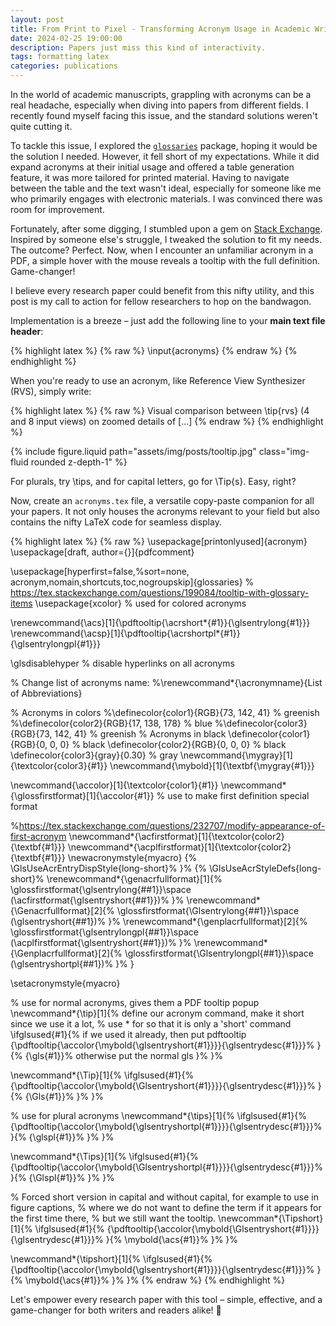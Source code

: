 ```yaml
---
layout: post
title: From Print to Pixel - Transforming Acronym Usage in Academic Writing
date: 2024-02-25 19:00:00
description: Papers just miss this kind of interactivity.
tags: formatting latex
categories: publications
---
```


In the world of academic manuscripts, grappling with acronyms can be a real headache, especially when diving into papers from different fields. I recently found myself facing this issue, and the standard solutions weren't quite cutting it.

To tackle this issue, I explored the [`glossaries`](https://fr.overleaf.com/learn/latex/Glossaries) package, hoping it would be the solution I needed. However, it fell short of my expectations. While it did expand acronyms at their initial usage and offered a table generation feature, it was more tailored for printed material. Having to navigate between the table and the text wasn't ideal, especially for someone like me who primarily engages with electronic materials. I was convinced there was room for improvement.

Fortunately, after some digging, I stumbled upon a gem on [Stack Exchange](https://tex.stackexchange.com/questions/199084/tooltip-with-glossary-items). Inspired by someone else's struggle, I tweaked the solution to fit my needs. The outcome? Perfect. Now, when I encounter an unfamiliar acronym in a PDF, a simple hover with the mouse reveals a tooltip with the full definition. Game-changer!

I believe every research paper could benefit from this nifty utility, and this post is my call to action for fellow researchers to hop on the bandwagon.

Implementation is a breeze – just add the following line to your **main text file header**:

{% highlight latex %}
{% raw %}
\input{acronyms}
{% endraw %}
{% endhighlight %}

When you're ready to use an acronym, like Reference View Synthesizer (RVS), simply write:

{% highlight latex %}
{% raw %}
Visual comparison between \tip{rvs} (4 and 8 input views) on zoomed details of [...]
{% endraw %}
{% endhighlight %}

{% include figure.liquid path="assets/img/posts/tooltip.jpg" class="img-fluid rounded z-depth-1" %}

For plurals, try \tips, and for capital letters, go for \Tip\{s\}. Easy, right?

Now, create an `acronyms.tex` file, a versatile copy-paste companion for all your papers. It not only houses the acronyms relevant to your field but also contains the nifty LaTeX code for seamless display.

{% highlight latex %}
{% raw %}
\usepackage[printonlyused]{acronym}
\usepackage[draft, author={}]{pdfcomment}

\usepackage[hyperfirst=false,%sort=none,
acronym,nomain,shortcuts,toc,nogroupskip]{glossaries}
% https://tex.stackexchange.com/questions/199084/tooltip-with-glossary-items
\usepackage{xcolor} % used for colored acronyms

\renewcommand{\acs}[1]{\pdftooltip{\acrshort*{#1}}{\glsentrylong{#1}}}
\renewcommand{\acsp}[1]{\pdftooltip{\acrshortpl*{#1}}{\glsentrylongpl{#1}}}

\glsdisablehyper % disable hyperlinks on all acronyms

% Change list of acronyms name:
%\renewcommand*{\acronymname}{List of Abbreviations}

% Acronyms in colors
%\definecolor{color1}{RGB}{73, 142, 41} % greenish
%\definecolor{color2}{RGB}{17, 138, 178} % blue
%\definecolor{color3}{RGB}{73, 142, 41} % greenish
% Acronyms in black
\definecolor{color1}{RGB}{0, 0, 0} % black
\definecolor{color2}{RGB}{0, 0, 0} % black
\definecolor{color3}{gray}{0.30} % gray
\newcommand{\mygray}[1]{\textcolor{color3}{#1}}
\newcommand{\mybold}[1]{\textbf{\mygray{#1}}}

\newcommand{\accolor}[1]{\textcolor{color1}{#1}}
\newcommand\*{\glossfirstformat}[1]{\accolor{#1}} % use to make first definition special format

%https://tex.stackexchange.com/questions/232707/modify-appearance-of-first-acronym
\newcommand*{\acfirstformat}[1]{\textcolor{color2}{\textbf{#1}}}
\newcommand*{\acplfirstformat}[1]{\textcolor{color2}{\textbf{#1}}}
\newacronymstyle{myacro}
{%
\GlsUseAcrEntryDispStyle{long-short}%
}%
{%
\GlsUseAcrStyleDefs{long-short}%
\renewcommand*{\genacrfullformat}[1]{%
\glossfirstformat{\glsentrylong{##1}}\space
(\acfirstformat{\glsentryshort{##1}})%
}%
\renewcommand*{\Genacrfullformat}[2]{%
\glossfirstformat{\Glsentrylong{##1}}\space
(\glsentryshort{##1})%
}%
\renewcommand*{\genplacrfullformat}[2]{%
\glossfirstformat{\glsentrylongpl{##1}}\space
(\acplfirstformat{\glsentryshort{##1}})%
}%
\renewcommand*{\Genplacrfullformat}[2]{%
\glossfirstformat{\Glsentrylongpl{##1}}\space
(\glsentryshortpl{##1})%
}%
}

\setacronymstyle{myacro}

% use for normal acronyms, gives them a PDF tooltip popup
\newcommand*{\tip}[1]{% define our acronym command, make it short since we use it a lot,
% use * for so that it is only a 'short' command
\ifglsused{#1}{% if we used it already, then put pdftooltip
{\pdftooltip{\accolor{\mybold{\glsentryshort{#1}}}}{\glsentrydesc{#1}}}%
}{%
{\gls{#1}}% otherwise put the normal gls
}%
}%

\newcommand*{\Tip}[1]{%
\ifglsused{#1}{%
{\pdftooltip{\accolor{\mybold{\Glsentryshort{#1}}}}{\glsentrydesc{#1}}}%
}{%
{\Gls{#1}}%
}%
}%

% use for plural acronyms
\newcommand*{\tips}[1]{%
\ifglsused{#1}{%
{\pdftooltip{\accolor{\mybold{\glsentryshortpl{#1}}}}{\glsentrydesc{#1}}}%
}{%
{\glspl{#1}}%
}%
}%

\newcommand*{\Tips}[1]{%
\ifglsused{#1}{%
{\pdftooltip{\accolor{\mybold{\Glsentryshortpl{#1}}}}{\glsentrydesc{#1}}}%
}{%
{\Glspl{#1}}%
}%
}%

% Forced short version in capital and without capital, for example to use in figure captions,
% where we do not want to define the term if it appears for the first time there,
% but we still want the tooltip.
\newcomman*{\Tipshort}[1]{%
\ifglsused{#1}{%
{\pdftooltip{\accolor{\mybold{\Glsentryshort{#1}}}}{\glsentrydesc{#1}}}%
}{%
\mybold{\acs{#1}}%
}%
}%

\newcommand*{\tipshort}[1]{%
    \ifglsused{#1}{%
      {\pdftooltip{\accolor{\mybold{\glsentryshort{#1}}}}{\glsentrydesc{#1}}}%
    }{%
      \mybold{\acs{#1}}%
    }%
}%
{% endraw %}
{% endhighlight %}

Let's empower every research paper with this tool – simple, effective, and a game-changer for both writers and readers alike! 🚀
